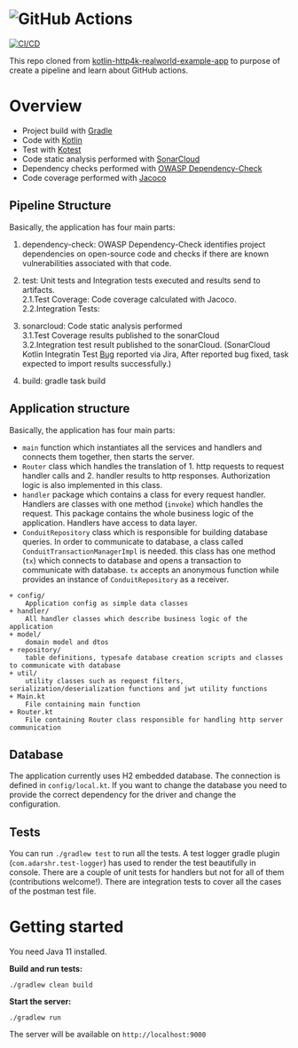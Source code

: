 # ![GitHub Actions](https://miro.medium.com/max/750/0*InaeVdy44dc0JczI.jpg)

[![CI/CD](https://github.com/ozlemgulp/create-pipeline/actions/workflows/blank.yml/badge.svg)](https://github.com/ozlemgulp/create-pipeline/actions/workflows/blank.yml)

This repo cloned from [kotlin-http4k-realworld-example-app](https://github.com/alisabzevari/kotlin-http4k-realworld-example-app) to purpose of create a pipeline and learn about GitHub actions.

# Overview
* Project build with [Gradle](https://gradle.org/)
* Code with [Kotlin](https://kotlinlang.org/)
* Test with [Kotest](https://github.com/kotest/kotest/)
* Code static analysis performed with [SonarCloud](https://sonarcloud.io/dashboard?id=ozlemgulp_create-pipeline)
* Dependency checks performed with [OWASP Dependency-Check](https://owasp.org/www-project-dependency-check/)
* Code coverage performed with [Jacoco](https://www.jacoco.org/jacoco/trunk/doc/)

## Pipeline Structure

Basically, the application has four main parts:
1. dependency-check: OWASP Dependency-Check identifies project dependencies on open-source code and checks if there are known vulnerabilities associated with that code.<br/>
2. test: Unit tests and Integration tests executed and results send to artifacts.<br/>
    2.1.Test Coverage: Code coverage calculated with Jacoco.<br/>
    2.2.Integration Tests:<br/>
  
3. sonarcloud: Code static analysis performed<br/>
    3.1.Test Coverage results published to the sonarCloud<br/>
    3.2.Integration test result published to the sonarCloud. (SonarCloud Kotlin Integratin Test [Bug](https://jira.sonarsource.com/browse/SONARSLANG-353) reported via Jira, After reported bug fixed, task expected to import results successfully.)<br/>
    
4. build: gradle task build<br/>

## Application structure

Basically, the application has four main parts:
* `main` function which instantiates all the services and handlers and connects them together, then starts the server.
* `Router` class which handles the translation of 1. http requests to request handler calls and 2. handler results to http responses. Authorization logic is also implemented in this class.
* `handler` package which contains a class for every request handler. Handlers are classes with one method (`invoke`) which handles the request. This package contains the whole business logic of the application. Handlers have access to data layer.
* `ConduitRepository` class which is responsible for building database queries. In order to communicate to database, a class called `ConduitTransactionManagerImpl` is needed. this class has one method (`tx`) which connects to database and opens a transaction to communicate with database. `tx` accepts an anonymous function while provides an instance of `ConduitRepository` as a receiver.

```
+ config/
    Application config as simple data classes
+ handler/
    All handler classes which describe business logic of the application
+ model/
    domain model and dtos
+ repository/
    table definitions, typesafe database creation scripts and classes to communicate with database
+ util/
    utility classes such as request filters, serialization/deserialization functions and jwt utility functions
+ Main.kt
    File containing main function
+ Router.kt
    File containing Router class responsible for handling http server communication
```

## Database

The application currently uses H2 embedded database. The connection is defined in `config/local.kt`. If you want to change the database you need to provide the correct dependency for the driver and change the configuration. 

## Tests

You can run `./gradlew test` to run all the tests. A test logger gradle plugin (`com.adarshr.test-logger`) has used to render the test beautifully in console.
There are a couple of unit tests for handlers but not for all of them (contributions welcome!).
There are integration tests to cover all the cases of the postman test file.

# Getting started

You need Java 11 installed.

**Build and run tests:**
```
./gradlew clean build
```

**Start the server:**
```
./gradlew run
```
The server will be available on `http://localhost:9000`
